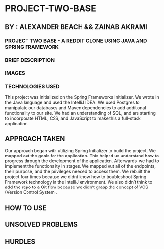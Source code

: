 # PROJECT-TWO-BASE

## BY : ALEXANDER BEACH  &&  ZAINAB AKRAMI

### PROJECT TWO BASE - A REDDIT CLONE USING JAVA AND SPRING FRAMEWORK

### BRIEF DESCRIPTION


### IMAGES

### TECHNOLOGIES USED
This project was initialized on the Spring Frameworks Initializer. We wrote in the Java language and used the IntelliJ IDEA. We used Postgres to manipulate our databases and Maven dependencies to add additional functionality to our site. We had an understanding of SQL, and are starting to incorporate HTML, CSS, and JavaScript to make this a full-stack application.

## APPROACH TAKEN
Our approach began with utilizing Spring Initializer to build the project. We mapped out the goals for the application. This helped us understand how to progress through the development of the application. Afterwards, we had to implement the functionality in stages. We mapped out all of the endpoints, their purpose, and the privileges needed to access them. We rebuilt the project four times because we didnt know how to troubleshoot Spring Framework technology in the IntelliJ environment. We also didn’t think to add the repo to a Git flow because we didn’t grasp the concept of VCS (Version Control System).

## HOW TO USE

## UNSOLVED PROBLEMS

## HURDLES


